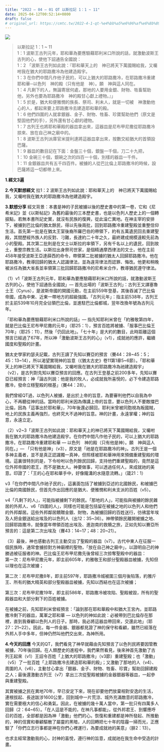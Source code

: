 ```yaml
---
title: "2022 – 04 – 01 QT 以斯拉記 1：1 ~ 11"
date: 2025-04-12T00:52:14+0800
draft: false
# original_url: https://cmtc.tw/2022-4-1-qt-%e4%bb%a5%e6%96%af%e6%8b%89%e8%a8%98-1%ef%bc%9a1-11
---
```


![](/images/qt.jpg)
> 以斯拉記 1：1 ~ 11  
> 1：1 波斯王古列元年，耶和華為要應驗藉耶利米口所說的話，就激動波斯王古列的心，使他下詔通告全國說：  
> 1：2 「波斯王古列如此說：『耶和華天上的　神已將天下萬國賜給我，又囑咐我在猶大的耶路撒冷為他建造殿宇。  
> 1：3 在你們中間凡作他子民的，可以上猶大的耶路撒冷，在耶路撒冷重建耶和華─以色列　神的殿（只有他是　神）。願　神與這人同在。  
> 1：4 凡剩下的人，無論寄居何處，那地的人要用金銀、財物、牲畜幫助他，另外也要為耶路撒冷　神的殿甘心獻上禮物。』」  
> 1：5 於是，猶大和便雅憫的族長、祭司、利未人，就是一切被　神激動他心的人，都起來要上耶路撒冷去建造耶和華的殿。  
> 1：6 他們四圍的人就拿銀器、金子、財物、牲畜、珍寶幫助他們（原文是堅固他們的手），另外還有甘心獻的禮物。  
> 1：7 古列王也將耶和華殿的器皿拿出來，這器皿是尼布甲尼撒從耶路撒冷掠來、放在自己神之廟中的。  
> 1：8 波斯王古列派庫官米提利達將這器皿拿出來，按數交給猶大的首領設巴薩。  
> 1：9 器皿的數目記在下面：金盤三十個，銀盤一千個，刀二十九把，  
> 1：10 金碗三十個，銀碗之次的四百一十個，別樣的器皿一千件。  
> 1：11 金銀器皿共有五千四百件。被擄的人從巴比倫上耶路撒冷的時候，設巴薩將這一切都帶上來。

**1.經文3遍**

**2.今天默想經文**
拉1：2 波斯王古列如此說：耶和華天上的　神已將天下萬國賜給我，又囑咐我在猶大的耶路撒冷為他建造殿宇。

**3.默想分享**
經文背景：本書是神的子民被擄以後的歷史書中的第一卷，它和《尼希米記》並《以斯帖記》為舊約最後的三本歷史書，也是以色列人歷史上的一個轉捩點，若無本書所記史實，就沒有民族的復興，從此淪亡異地。在神主宰的安排下，被擄到巴比倫的猶太餘民，得以先後兩批，回到耶路撒冷重建聖殿並重整信仰生活。首先第一批是在猶太王室後裔所羅巴伯的帶領下，約有五萬遺民回去重建聖殿，其間歷經外族人的反對、刁難，長達約二十年之久，最終建成規模遠較先前為小的聖殿。其次第二批則是在文士以斯拉的率領下，另有千名以上的遺民，回到故土，重整宗教生活。以斯拉出身祭司世家，是個精通摩西律法的文士。他在主前458年接受波斯王亞達薛西的命令，帶領第二批被擄的猶太人回歸耶路撒冷。他在耶路撒冷，教導回歸的猶太人認識律法，並為違背律法而認罪、悔改。他更和稍晚被派任為猶大省長並率領第三批回歸耶路撒冷的尼希米合作，教導猶民遵守律法。

（1）v1「波斯王古列元年，耶和華為要應驗藉耶利米口所說的話，就激動波斯王古列的心，使他下詔通告全國說」— 首先出場的「波斯王古列」：古列王又譯塞魯士王（Cyrus），是波斯帝國的開國元勳，在主前559年登基，其後吞滅了巴比倫帝國，成為中東、近東一帶地方的超級強國。「古列元年」：指主前538年，古列王於主前539年10月完全佔領巴比倫，並進駐巴比倫都城，翌年改換年號為古列元年。

「耶和華為要應驗藉耶利米口所說的話」— 指先知耶利米曾在「約雅敬第四年，就是巴比倫王尼布甲尼撒的元年」（耶25：1），預言百姓將被擄、「服事巴比倫王70年」（耶25：11），然後「仍回此地」。「七十年」是大約的數目，此時距離這個預言已經過了67年，所以神「激動波斯王古列的心」（v1），成就祂的應許，繼續國度和聖殿的計畫。

猶太史學家約瑟夫記載，古列王讀了先知以賽亞的預言（賽44：28\~45：5；45：13\~14），所以渴望實現神的旨意（《猶太古史》卷11第1章5\~6節）。「耶和華天上的神已將天下萬國賜給我，又囑咐我在猶大的耶路撒冷為祂建造殿宇」（v2），是古列對先知以賽亞預言的回應。在古列王登基之前200多年，先知以賽亞已經預言：神「論古列說：他是我的牧人，必成就我所喜悅的，必下令建造耶路撒冷，發命立穩聖殿的根基」（賽44：28）。

我們曾經QT過，以色列人被擄，是出於上帝的旨意，為要審判他們以自我為中心，不再聽從神的話。當時的耶利米因為傳講上帝的旨意，要以色列人不要敵擋巴比倫，因為「這事出於耶和華」，70年後還必歸回，耶利米曾被同胞視為叛國賊，地上的民族主義再強烈，也終究大不過神的旨意。神的計畫，永遠掌權；神的旨意，永遠立定。

（2）v2\~3「波斯王古列如此說：耶和華天上的神已將天下萬國賜給我，又囑咐我在猶大的耶路撒冷為他建造殿宇。在你們中間凡作他子民的，可以上猶大的耶路撒冷，在耶路撒冷重建耶和華 — 以色列　神的殿（只有他是神）。願　神與這人同在。」— 「只有他是神」（v3），原文是「祂是在耶路撒冷的神」。古列王是一個多神主義者，並不是真正認識獨一真神，但照樣被耶和華神用來預備重建聖殿的環境。這裏很特別的是，下令吩咐以色列餘民回歸，支持他們重建聖殿的，竟然是這位外邦帝國的君王，而不是猶太人。神要做事，可以透過任何人，來成就祂的美意。印證了：「王的心在耶和華手中，好像隴溝的水隨意流轉。」（箴21：1）

v3「在你們中間凡作祂子民的」，這裏面包括了被擄到亞述的北國餘民，和被擄巴比倫的南國餘民，但首先作出回應的是猶大、便雅憫和利未支派的百姓（v5）。

v4「凡剩下的人」，可能指被擄剩下的餘民。「那地的人」，可能指與被擄的餘民雜居的外邦人、v6「四圍的人」，同樣也可能是包括留在被擄之地的以色列人和他們的外邦鄰居。這些外邦鄰居饋贈金銀、財物，為被擄回歸的百姓送行，彷彿當年埃及人把金銀送給出埃及的以色列人（出12：35\~36）。神帶領餘民離開被擄之地、回歸耶路撒冷，就像當年帶領百姓出埃及、進迦南的救贖之旅，正如先知以賽亞所預言的：這是第二次出埃及（賽43：14\~17；48：20\~21）。

（3）最後，神也感動古列王主動交出了聖殿的器皿（v7）。古代中東人在征服一個民族時，通常會擄掠對方神廟裡的聖物，「放在自己神之廟中」，以證明自己的神勝過被征服者的神。巴比倫王尼布甲尼撒先後曾經三次掠奪聖殿中的器皿：  
第一次：尼布甲尼撒元年，即主前605年，約雅敬王和部分聖殿器皿被擄，先知但以理也在這次被擄；

第二次：尼布甲尼撒8年，即主前597年，耶路撒冷城被圍三個月後陷落，約雅斤王、所有的猶大精英和部分聖殿器皿被擄，先知以西結也在這次被擄；

第三次：尼布甲尼撒19年，即主前586年，耶路撒冷被攻陷、聖殿被毀，所有的聖殿器皿和大部分剩下的百姓被擄。

在被擄之前，先知耶利米曾經預言：「論到那在耶和華殿中和猶大王宮內，並耶路撒冷剩下的器皿，萬軍之耶和華 — 以色列的神如此說：必被帶到巴比倫存在那裡，直到我眷顧以色列人的日子。那時，我必將這器皿帶回來，交還此地」（耶27：21\~22）。因此，每一件金器、銀器都見證了神的保守和看顧，雖然已經落在外邦人手中多年，但神仍然叫他們交出來，為神所用。

**4.今天的回應**
今天的QT，我們看見了神早就藉由先知預言了以色列民將要因管教被擄，70年後回歸。在人類歷史的進程中，我們果然看見，後來神首先激動了古列王起來（v1）王詔令百姓「上猶大的耶路撒冷」（v3節）重建聖殿；也「激動」（v5）了一批百姓「上耶路撒冷去建造耶和華的殿」；又激動了那地的人（v4）、周圍的人（v6），主動甘心拿出「銀器、金子、財物、牲畜、珍寶」幫助回歸建殿之人；最後還激動古列王（v7）拿出三次從聖殿被擄的金器銀器等器皿，一起參與重建聖殿。

其實被擄之民在異地70年，早已安定下來，現在卻要他們放棄相對安逸的生活，連根拔起、長途跋涉1600公里，回到城中一片荒涼、城外充滿敵意的耶路撒冷，實在需要極大的信心和勇氣。因此，在被擄的幾十萬人當中，第一批只有四萬多人回歸（2：64\~65）。「在人這是不能的，在神凡事都能」，從外邦君王、到響應呼召的百姓，全部都是因為神「激動」他們的心。恢復和重建都是神所發起、所推動的，神的信實和眷顧驅散了屬靈的黑暗，人的回轉把七十年的陰霾一掃而光，正應驗了「你們立志行事都是神在你們心裡運行，為要成就祂的美意」（腓2：13）。

也求主經常激動我的心，討神的喜悅，遵行神的旨意，成就祂在我生命中受造的計畫。
